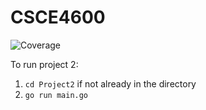 # CSCE4600
![Coverage](https://img.shields.io/badge/Coverage-87.1%25-brightgreen)

To run project 2:
1. `cd Project2` if not already in the directory
2. `go run main.go`